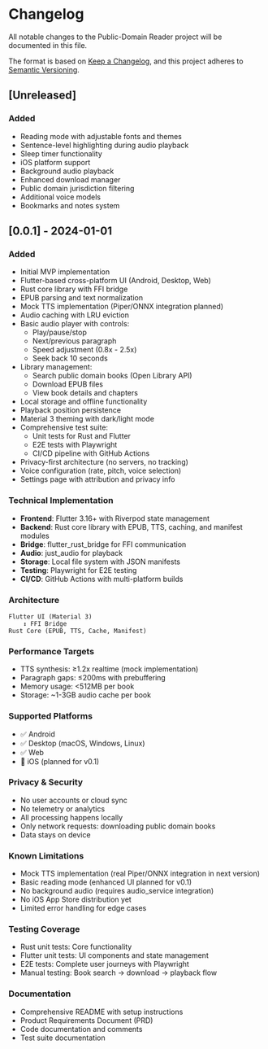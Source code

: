 # Changelog

All notable changes to the Public-Domain Reader project will be documented in this file.

The format is based on [Keep a Changelog](https://keepachangelog.com/en/1.0.0/),
and this project adheres to [Semantic Versioning](https://semver.org/spec/v2.0.0.html).

## [Unreleased]

### Added
- Reading mode with adjustable fonts and themes
- Sentence-level highlighting during audio playback
- Sleep timer functionality
- iOS platform support
- Background audio playback
- Enhanced download manager
- Public domain jurisdiction filtering
- Additional voice models
- Bookmarks and notes system

## [0.0.1] - 2024-01-01

### Added
- Initial MVP implementation
- Flutter-based cross-platform UI (Android, Desktop, Web)
- Rust core library with FFI bridge
- EPUB parsing and text normalization
- Mock TTS implementation (Piper/ONNX integration planned)
- Audio caching with LRU eviction
- Basic audio player with controls:
  - Play/pause/stop
  - Next/previous paragraph
  - Speed adjustment (0.8x - 2.5x)
  - Seek back 10 seconds
- Library management:
  - Search public domain books (Open Library API)
  - Download EPUB files
  - View book details and chapters
- Local storage and offline functionality
- Playback position persistence
- Material 3 theming with dark/light mode
- Comprehensive test suite:
  - Unit tests for Rust and Flutter
  - E2E tests with Playwright
  - CI/CD pipeline with GitHub Actions
- Privacy-first architecture (no servers, no tracking)
- Voice configuration (rate, pitch, voice selection)
- Settings page with attribution and privacy info

### Technical Implementation
- **Frontend**: Flutter 3.16+ with Riverpod state management
- **Backend**: Rust core library with EPUB, TTS, caching, and manifest modules
- **Bridge**: flutter_rust_bridge for FFI communication
- **Audio**: just_audio for playback
- **Storage**: Local file system with JSON manifests
- **Testing**: Playwright for E2E testing
- **CI/CD**: GitHub Actions with multi-platform builds

### Architecture
```
Flutter UI (Material 3) 
    ↕ FFI Bridge
Rust Core (EPUB, TTS, Cache, Manifest)
```

### Performance Targets
- TTS synthesis: ≥1.2x realtime (mock implementation)
- Paragraph gaps: ≤200ms with prebuffering
- Memory usage: <512MB per book
- Storage: ~1-3GB audio cache per book

### Supported Platforms
- ✅ Android
- ✅ Desktop (macOS, Windows, Linux)
- ✅ Web
- 🚧 iOS (planned for v0.1)

### Privacy & Security
- No user accounts or cloud sync
- No telemetry or analytics
- All processing happens locally
- Only network requests: downloading public domain books
- Data stays on device

### Known Limitations
- Mock TTS implementation (real Piper/ONNX integration in next version)
- Basic reading mode (enhanced UI planned for v0.1)
- No background audio (requires audio_service integration)
- No iOS App Store distribution yet
- Limited error handling for edge cases

### Testing Coverage
- Rust unit tests: Core functionality
- Flutter unit tests: UI components and state management
- E2E tests: Complete user journeys with Playwright
- Manual testing: Book search → download → playback flow

### Documentation
- Comprehensive README with setup instructions
- Product Requirements Document (PRD)
- Code documentation and comments
- Test suite documentation